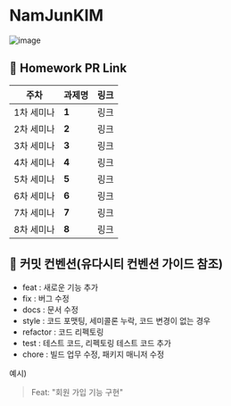 # NamJunKIM

![image](https://user-images.githubusercontent.com/69416561/192344870-6e21cfcd-f746-4bf1-ac8e-e4ae8c09c349.png)


## 🔗 Homework PR Link 

|주차|과제명|링크|
|------|---|---:|
|1차 세미나|**1**|링크|
|2차 세미나|**2**|링크|
|3차 세미나|**3**|링크|
|4차 세미나|**4**|링크|
|5차 세미나|**5**|링크|
|6차 세미나|**6**|링크|
|7차 세미나|**7**|링크|
|8차 세미나|**8**|링크|


## 🔨 커밋 컨벤션(유다시티 컨벤션 가이드 참조)

- feat : 새로운 기능 추가
- fix : 버그 수정
- docs : 문서 수정
- style : 코드 포맷팅, 세미콜론 누락, 코드 변경이 없는 경우
- refactor : 코드 리펙토링
- test : 테스트 코드, 리펙토링 테스트 코드 추가
- chore : 빌드 업무 수정, 패키지 매니저 수정

예시) 
> Feat: "회원 가입 기능 구현"
